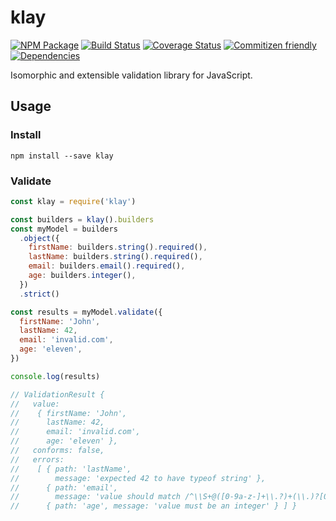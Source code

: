 # klay
[![NPM Package](https://badge.fury.io/js/klay.svg)](https://www.npmjs.com/package/klay)
[![Build Status](https://travis-ci.org/patrickhulce/klay.svg?branch=master)](https://travis-ci.org/patrickhulce/klay)
[![Coverage Status](https://coveralls.io/repos/github/patrickhulce/klay/badge.svg?branch=master)](https://coveralls.io/github/patrickhulce/klay?branch=master)
[![Commitizen friendly](https://img.shields.io/badge/commitizen-friendly-brightgreen.svg)](http://commitizen.github.io/cz-cli/)
[![Dependencies](https://david-dm.org/patrickhulce/klay.svg)](https://david-dm.org/patrickhulce/klay)

Isomorphic and extensible validation library for JavaScript.

## Usage

### Install

`npm install --save klay`

### Validate

```js
const klay = require('klay')

const builders = klay().builders
const myModel = builders
  .object({
    firstName: builders.string().required(),
    lastName: builders.string().required(),
    email: builders.email().required(),
    age: builders.integer(),
  })
  .strict()

const results = myModel.validate({
  firstName: 'John',
  lastName: 42,
  email: 'invalid.com',
  age: 'eleven',
})

console.log(results)

// ValidationResult {
//   value:
//    { firstName: 'John',
//      lastName: 42,
//      email: 'invalid.com',
//      age: 'eleven' },
//   conforms: false,
//   errors:
//    [ { path: 'lastName',
//        message: 'expected 42 to have typeof string' },
//      { path: 'email',
//        message: 'value should match /^\\S+@([0-9a-z-]+\\.?)+(\\.)?[0-9a-z-]+$/' },
//      { path: 'age', message: 'value must be an integer' } ] }
```
